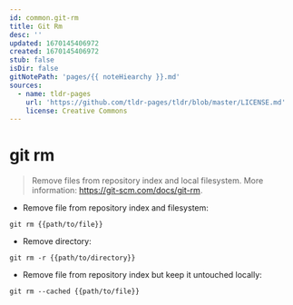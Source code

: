 ```yaml
---
id: common.git-rm
title: Git Rm
desc: ''
updated: 1670145406972
created: 1670145406972
stub: false
isDir: false
gitNotePath: 'pages/{{ noteHiearchy }}.md'
sources:
  - name: tldr-pages
    url: 'https://github.com/tldr-pages/tldr/blob/master/LICENSE.md'
    license: Creative Commons
---
```

# git rm

> Remove files from repository index and local filesystem.
> More information: <https://git-scm.com/docs/git-rm>.

- Remove file from repository index and filesystem:

`git rm {{path/to/file}}`

- Remove directory:

`git rm -r {{path/to/directory}}`

- Remove file from repository index but keep it untouched locally:

`git rm --cached {{path/to/file}}`

